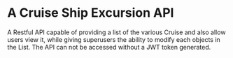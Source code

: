 # A Cruise Ship Excursion API

A Restful API capable of providing a list of the various Cruise and also allow users view it, while giving superusers the ability to modify each objects in the List.
The API can not be accessed without a JWT token generated.
